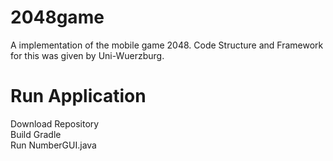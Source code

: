 # 2048game
A implementation of the mobile game 2048. Code Structure and Framework for this was given by Uni-Wuerzburg.

# Run Application
Download Repository  
Build Gradle  
Run NumberGUI.java  
